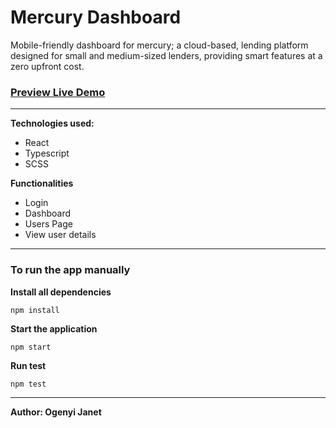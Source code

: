 # Mercury Dashboard

Mobile-friendly dashboard for mercury; a cloud-based, lending platform designed for small and medium-sized lenders, providing smart features at a zero upfront cost.

### [Preview Live Demo](https://mecury-dashboard.netlify.app/)

---

**Technologies used:**

- React
- Typescript
- SCSS

**Functionalities**

- Login
- Dashboard
- Users Page
- View user details

---

### To run the app manually

**Install all dependencies**

```
npm install
```

**Start the application**

```
npm start
```

**Run test**

```
npm test
```

---

**Author: Ogenyi Janet**
